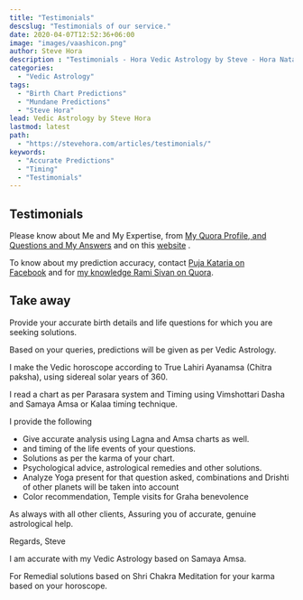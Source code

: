 ```yaml
---
title: "Testimonials"
descslug: "Testimonials of our service."
date: 2020-04-07T12:52:36+06:00
image: "images/vaashicon.png"
author: Steve Hora
description : "Testimonials - Hora Vedic Astrology by Steve - Hora Natal Mundane Astrology Horoscope Reading Predictions Timing in Dasha"
categories: 
  - "Vedic Astrology"
tags:
  - "Birth Chart Predictions"
  - "Mundane Predictions"
  - "Steve Hora"
lead: Vedic Astrology by Steve Hora
lastmod: latest 
path:
  - "https://stevehora.com/articles/testimonials/"
keywords:
  - "Accurate Predictions"
  - "Timing"
  - "Testimonials"
---
```


## Testimonials

Please know about Me and My Expertise, from [My Quora Profile, and Questions and My Answers](https://www.quora.com/profile/Steve-Hora) and on this [website](https://stevehora.com) .

To know about my prediction accuracy, contact [Puja Kataria on Facebook](https://www.facebook.com/puja.kataria) and for [my knowledge Rami Sivan on Quora](https://www.quora.com/profile/Rami-Sivan).

## Take away

Provide your accurate birth details and life questions for which you are seeking solutions.

Based on your queries, predictions will be given as per Vedic Astrology.

I make the Vedic horoscope according to True Lahiri Ayanamsa (Chitra paksha), using sidereal solar years of 360.

I read a chart as per Parasara system and Timing using Vimshottari Dasha and Samaya Amsa or Kalaa timing technique.

I provide the following

- Give accurate analysis using Lagna and Amsa charts as well.
- and timing of the life events of your questions.
- Solutions as per the karma of your chart.
- Psychological advice, astrological remedies and other solutions.
- Analyze Yoga present for that question asked, combinations and Drishti of other planets will be taken into account
- Color recommendation, Temple visits for Graha benevolence

As always with all other clients, Assuring you of accurate, genuine astrological help.

Regards,
Steve

I am accurate with my Vedic Astrology based on Samaya Amsa.

For Remedial solutions based on Shri Chakra Meditation for your karma based on your horoscope.
